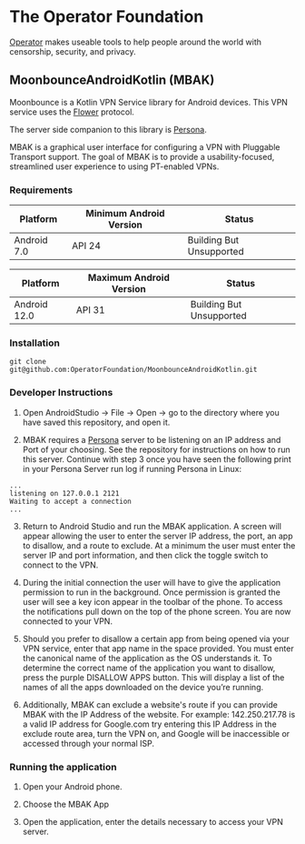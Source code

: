 # The Operator Foundation

[Operator](https://operatorfoundation.org) makes useable tools to help people around the world with censorship, security, and privacy.

## MoonbounceAndroidKotlin (MBAK)
Moonbounce is a Kotlin VPN Service library for Android devices. This VPN service uses the [Flower](https://github.com/OperatorFoundation/FlowerAndroid.git) protocol.
 
The server side companion to this library is [Persona](https://github.com/OperatorFoundation/Persona.git).

MBAK is a graphical user interface for configuring a VPN with Pluggable Transport support. The goal of MBAK is to provide a usability-focused, streamlined user experience to using PT-enabled VPNs.

### Requirements

| Platform | Minimum Android Version | Status |
| --- | --- | --- |
| Android 7.0 | API 24 | Building But Unsupported |

| Platform | Maximum Android Version | Status |
| --- | --- | --- |
| Android 12.0 | API 31 | Building But Unsupported |

### Installation

```
git clone git@github.com:OperatorFoundation/MoonbounceAndroidKotlin.git 
```

### Developer Instructions

1) Open AndroidStudio -> File -> Open -> go to the directory where you have saved this repository, and open it. 

2) MBAK requires a [Persona](https://github.com/OperatorFoundation/Persona.git) server to be listening on an IP address and Port of your choosing. See the repository for instructions on how to run this server. Continue with step 3 once you have seen the following print in your Persona Server run log if running Persona in Linux:

```
...
listening on 127.0.0.1 2121
Waiting to accept a connection
...
```

3) Return to Android Studio and run the MBAK application. A screen will appear allowing the user to enter the server IP address, the port, an app to disallow, and a route to exclude. At a minimum the user must enter the server IP and port information, and then click the toggle switch to connect to the VPN. 

4) During the initial connection the user will have to give the application permission to run in the background. Once permission is granted the user will see a key icon appear in the toolbar of the phone. To access the notifications pull down on the top of the phone screen. You are now connected to your VPN.

5) Should you prefer to disallow a certain app from being opened via your VPN service, enter that app name in the space provided. You must enter the canonical name of the application as the OS understands it. To determine the correct name of the application you want to disallow, press the purple DISALLOW APPS button. This will display a list of the names of all the apps downloaded on the device you’re running.

7) Additionally, MBAK can exclude a website's route if you can provide MBAK with the IP Address of the website. For example: 142.250.217.78 is a valid IP address for Google.com try entering this IP Address in the exclude route area, turn the VPN on, and Google will be inaccessible or accessed through your normal ISP.


### Running the application

1) Open your Android phone. 

2) Choose the MBAK App

3) Open the application, enter the details necessary to access your VPN server. 
